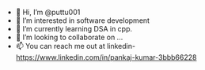 - 👋 Hi, I’m @puttu001
- 👀 I’m interested in software development
- 🌱 I’m currently learning DSA in cpp.
- 💞️ I’m looking to collaborate on ...
- 📫 You can reach me out at linkedin- https://www.linkedin.com/in/pankaj-kumar-3bbb66228

<!---
puttu001/puttu001 is a ✨ special ✨ repository because its `README.md` (this file) appears on your GitHub profile.
You can click the Preview link to take a look at your changes.
--->
